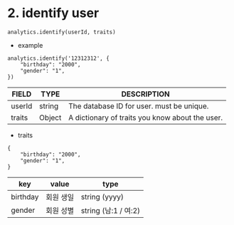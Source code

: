 # 2. identify user

```
analytics.identify(userId, traits)
```

* example

```
analytics.identify('12312312', {
	"birthday": "2000",
	"gender": "1",
})
```



| FIELD  | TYPE   | DESCRIPTION                                     |
| ------ | ------ | ----------------------------------------------- |
| userId | string | The database ID for user. must be unique.       |
| traits | Object | A dictionary of traits you know about the user. |

* traits

```jsdoc
{
	"birthday": "2000",
	"gender": "1",
}
```

| key      | value | type               |
| -------- | ----- | ------------------ |
| birthday | 회원 생일 | string (yyyy)      |
| gender   | 회원 성별 | string (남:1 / 여:2) |

